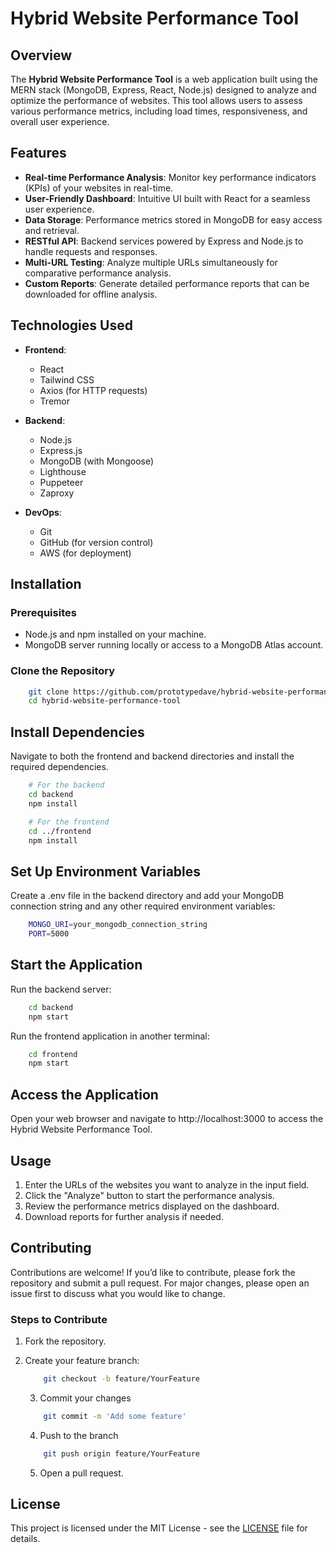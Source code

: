 # Hybrid Website Performance Tool

## Overview

The **Hybrid Website Performance Tool** is a web application built using the MERN stack (MongoDB, Express, React, Node.js) designed to analyze and optimize the performance of websites. This tool allows users to assess various performance metrics, including load times, responsiveness, and overall user experience.

## Features

- **Real-time Performance Analysis**: Monitor key performance indicators (KPIs) of your websites in real-time.
- **User-Friendly Dashboard**: Intuitive UI built with React for a seamless user experience.
- **Data Storage**: Performance metrics stored in MongoDB for easy access and retrieval.
- **RESTful API**: Backend services powered by Express and Node.js to handle requests and responses.
- **Multi-URL Testing**: Analyze multiple URLs simultaneously for comparative performance analysis.
- **Custom Reports**: Generate detailed performance reports that can be downloaded for offline analysis.

## Technologies Used

- **Frontend**: 
  - React
  - Tailwind CSS
  - Axios (for HTTP requests)
  - Tremor
  
- **Backend**: 
  - Node.js
  - Express.js
  - MongoDB (with Mongoose)
  - Lighthouse
  - Puppeteer
  - Zaproxy

- **DevOps**:
  - Git
  - GitHub (for version control)
  - AWS (for deployment)

## Installation

### Prerequisites

- Node.js and npm installed on your machine.
- MongoDB server running locally or access to a MongoDB Atlas account.

### Clone the Repository
    
```bash
    git clone https://github.com/prototypedave/hybrid-website-performance-tool.git
    cd hybrid-website-performance-tool
```

## Install Dependencies

Navigate to both the frontend and backend directories and install the required dependencies.

```bash
    # For the backend
    cd backend
    npm install

    # For the frontend
    cd ../frontend
    npm install
```

## Set Up Environment Variables

Create a .env file in the backend directory and add your MongoDB connection string and any other required environment variables:

```bash
    MONGO_URI=your_mongodb_connection_string
    PORT=5000
```

## Start the Application

Run the backend server:

```bash
    cd backend
    npm start
```

Run the frontend application in another terminal:

```bash
    cd frontend
    npm start
```

## Access the Application

Open your web browser and navigate to http://localhost:3000 to access the Hybrid Website Performance Tool.

## Usage

   1. Enter the URLs of the websites you want to analyze in the input field.
   2. Click the "Analyze" button to start the performance analysis.
   3. Review the performance metrics displayed on the dashboard.
   4. Download reports for further analysis if needed.

## Contributing

Contributions are welcome! If you’d like to contribute, please fork the repository and submit a pull request. For major changes, please open an issue first to discuss what you would like to change.

### Steps to Contribute

1. Fork the repository.
2. Create your feature branch:

    ```bash
        git checkout -b feature/YourFeature
    ```

    3. Commit your changes

    ```bash
        git commit -m 'Add some feature'
    ```

    4. Push to the branch

    ```bash
        git push origin feature/YourFeature
    ```

    5. Open a pull request.

## License

This project is licensed under the MIT License - see the [LICENSE](https://opensource.org/license/mit) file for details.